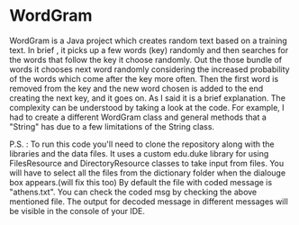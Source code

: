 # WordGram
WordGram is a Java project which creates random text based on a training text. In brief ,  it picks up a few words (key) randomly and then searches for the words that follow the key it choose randomly. Out the those bundle of words it chooses next word randomly considering the increased probability of the words which come after the key more often. Then the first word is removed from the key and the new word chosen is added to the end creating the next key, and it goes on. As I said it is a brief explanation. The complexity can be understood by taking a look at the code. For example, I had to create a different WordGram class and general methods that a "String" has due to a few limitations of the String class.

P.S. : To run this code you'll need to clone the repository along with the libraries and the data files.
       It uses a custom edu.duke library for using FilesResource and DirectoryResource classes to take input from files.
       You will have to select all the files from the dictionary folder when the dialouge box appears.(will fix this too)
       By default the file with coded message is "athens.txt".
       You can check the coded msg by checking the above mentioned file.
       The output for decoded message in different messages will be visible in the console of your IDE.
       
